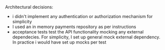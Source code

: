 Architectural decisions:
- i didn't implement any authentication or authorization mechanism for simplicity
- I used an in memory payments repository as per instructions
- acceptance tests test the API functionality mocking any external dependecies. For simplicity, I set up general mock external dependency. In practice i would have set up mocks per test 